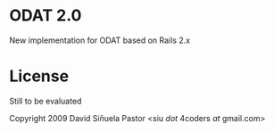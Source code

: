 ODAT 2.0
========

New implementation for ODAT based on Rails 2.x


License
=======

Still to be evaluated

Copyright 2009 David Siñuela Pastor <siu _dot_ 4coders _at_ gmail.com>
